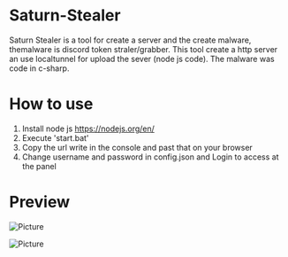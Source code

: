 # Saturn-Stealer
Saturn Stealer is a tool for create a server and the create malware, themalware is discord token straler/grabber.
This tool create a http server an use localtunnel for upload the sever (node js code). The malware was code in  c-sharp.
# How to use
1. Install node js https://nodejs.org/en/
2. Execute 'start.bat'
3. Copy the url write in the console and past that on your browser
4. Change username and password in config.json and Login to access at the panel

# Preview

![Picture](https://media.discordapp.net/attachments/891019730268323851/954454258269429840/Capture.png?width=1152&height=538)

![Picture](https://media.discordapp.net/attachments/891019730268323851/954454257980047450/Capture584.PNG?width=1148&height=539)
